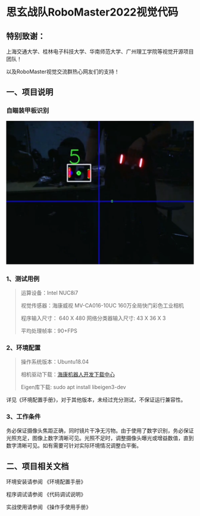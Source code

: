 # **思玄战队RoboMaster2022视觉代码**

## 特别致谢：
上海交通大学、桂林电子科技大学、华南师范大学、广州理工学院等视觉开源项目团队！

以及RoboMaster视觉交流群热心网友们的支持！

## 一、项目说明
### 自瞄装甲板识别
![自瞄](doc/resource/readme_doc/autoaim.png)

### 1、测试用例

> 运算设备：Intel NUC8i7
>
> 视觉传感器：海康威视 MV-CA016-10UC 160万全局快门彩色工业相机
>
> 程序输入尺寸： 640 X 480  网络分类器输入尺寸: 43 X 36 X 3
>
> 平均处理帧率：90+FPS

### 2、环境配置
>操作系统版本：Ubuntu18.04
>
>相机驱动下载：[海康机器人开发下载中心](https://www.hikrobotics.com/cn/machinevision/service/download?module=0)
>
>
>
>Eigen库下载: sudo apt install libeigen3-dev

详见《环境配置手册》，对于其他版本，未经过充分测试，不保证运行兼容性。

### 3、工作条件

务必保证摄像头焦距正确，同时镜片干净无污物。由于使用了数字识别，务必保证光照充足，图像上数字清晰可见。光照不足时，调整摄像头曝光或增益数值，直到数字清晰可见。如有需要可针对实际环境情况调整白平衡。



## 二、项目相关文档

环境安装请参阅 《环境配置手册》

程序调试请参阅 《代码调试说明》

实战使用请参阅 《操作手使用手册》